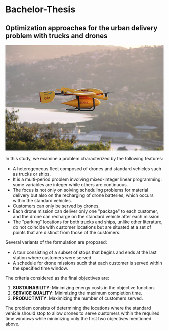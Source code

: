 # Bachelor-Thesis
## Optimization approaches for the urban delivery problem with trucks and drones 

![Drones](/imgs/droniDHLtagliato.jpg)
 
In this study, we examine a problem characterized by the following features:

- A heterogeneous fleet composed of drones and standard vehicles such as trucks or ships.
- It is a multi-period problem involving mixed-integer linear programming: some variables are integer while others are continuous.
- The focus is not only on solving scheduling problems for material delivery but also on the recharging of drone batteries, which occurs within the standard vehicles.
- Customers can only be served by drones.
- Each drone mission can deliver only one "package" to each customer, and the drone can recharge on the standard vehicle after each mission.
- The "parking" locations for both trucks and ships, unlike other literature, do not coincide with customer locations but are situated at a set of points that are distinct from those of the customers.

Several variants of the formulation are proposed:
- A tour consisting of a subset of stops that begins and ends at the last station where customers were served.
- A schedule for drone missions such that each customer is served within the specified time window.

The criteria considered as the final objectives are:
1. **SUSTAINABILITY**: Minimizing energy costs in the objective function.
2. **SERVICE QUALITY**: Minimizing the maximum completion time.
3. **PRODUCTIVITY**: Maximizing the number of customers served.

The problem consists of determining the locations where the standard vehicle should stop to allow drones to serve customers within the required time windows while minimizing only the first two objectives mentioned above.
